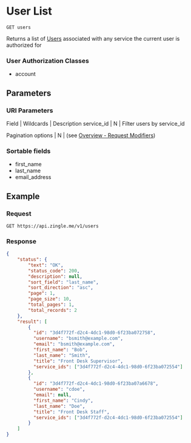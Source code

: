 # User List

    GET users
    
Returns a list of [Users] associated with any service the current user is authorized for

### User Authorization Classes 
* account

## Parameters
### URI Parameters
Field | Wildcards | Description
service_id | N | Filter users by service_id

Pagination options | N | (see [Overview - Request Modifiers][])
### Sortable fields
* first_name
* last_name
* email_address

## Example
### Request

    GET https://api.zingle.me/v1/users

### Response
``` json
{
    "status": {
        "text": "OK",
        "status_code": 200,
        "description": null,
        "sort_field": "last_name",
        "sort_direction": "asc",
        "page": 1,
        "page_size": 10,
        "total_pages": 1,
        "total_records": 2
    },
    "result": [
        {
          "id": "3d4f772f-d2c4-4dc1-98d0-6f23ba072758",
          "username": "bsmith@example.com",
          "email": "bsmith@example.com",
          "first_name": "Bob",
          "last_name": "Smith",
          "title": "Front Desk Supervisor",
          "service_ids": ["3d4f772f-d2c4-4dc1-98d0-6f23ba072554"]
        },
        {
          "id": "3d4f772f-d2c4-4dc1-98d0-6f23ba07a6678",
          "username": "cdoe",
          "email": null,
          "first_name": "Cindy",
          "last_name": "Doe",
          "title": "Front Desk Staff",
          "service_ids": ["3d4f772f-d2c4-4dc1-98d0-6f23ba072554"]
        }
    ]
}
```

[Overview - Request Modifiers]: /README.md#request-modifiers
[Users]: README.md
